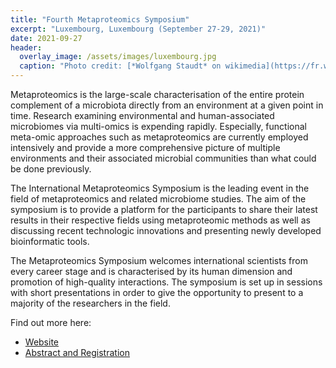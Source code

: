 ```yaml
---
title: "Fourth Metaproteomics Symposium"
excerpt: "Luxembourg, Luxembourg (September 27-29, 2021)"
date: 2021-09-27
header:
  overlay_image: /assets/images/luxembourg.jpg
  caption: "Photo credit: [*Wolfgang Staudt* on wikimedia](https://fr.wikipedia.org/wiki/Abbaye_de_Neum%C3%BCnster#/media/Fichier:Luxembourg_Abbaye_de_Neum%C3%BCnster.jpg)"
---
```


Metaproteomics is the large-scale characterisation of the entire protein complement of a microbiota directly from an environment at a given point in time.  Research examining environmental and human-associated microbiomes via multi-omics is expending rapidly. Especially, functional meta-omic approaches such as metaproteomics are currently employed intensively and provide a more comprehensive picture of multiple environments and their associated microbial communities than what could be done previously.

The International Metaproteomics Symposium is the leading event in the field of metaproteomics and related microbiome studies. The aim of the symposium is to provide a platform for the participants to share their latest results in their respective fields using metaproteomic methods as well as discussing recent technologic innovations and presenting newly developed bioinformatic tools.

The Metaproteomics Symposium welcomes international scientists from every career stage and is characterised by its human dimension and promotion of high-quality interactions. The symposium is set up in sessions with short presentations in order to give the opportunity to present to a majority of the researchers in the field.

Find out more here:
* [Website](https://ims2021.uni.lu/)
* [Abstract and Registration](https://ims2021.uni.lu/abstract-and-registration/)

